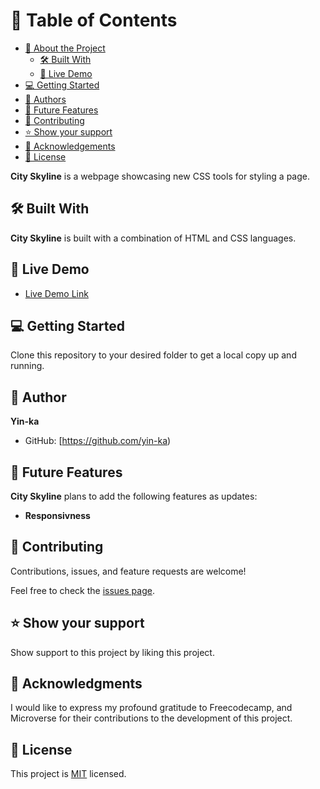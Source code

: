 # 📗 Table of Contents

- [📖 About the Project](#about-project)
  - [🛠 Built With](#built-with)
  - [🚀 Live Demo](#live-demo)
- [💻 Getting Started](#getting-started)
- [👥 Authors](#authors)
- [🔭 Future Features](#future-features)
- [🤝 Contributing](#contributing)
- [⭐️ Show your support](#support)
- [🙏 Acknowledgements](#acknowledgements)
- [📝 License](#license)


**City Skyline** is a webpage showcasing new CSS tools for styling a page.


## 🛠 Built With 
**City Skyline** is built with a combination of HTML and CSS languages.

## 🚀 Live Demo 

- [Live Demo Link](https://yin-ka.github.io/Registration-Form/)


## 💻 Getting Started 

Clone this repository to your desired folder to get a local copy up and running.


## 👤 **Author**

**Yin-ka**
- GitHub: [https://github.com/yin-ka)


## 🔭 Future Features

**City Skyline** plans to add the following features as updates:
-  **Responsivness**


## 🤝 Contributing 

Contributions, issues, and feature requests are welcome!

Feel free to check the [issues page](../../issues/).

## ⭐️ Show your support 

Show support  to this project by liking this project.


## 🙏 Acknowledgments 

I would like to express my profound gratitude to Freecodecamp, and Microverse for their contributions to the development of this project.


## 📝 License 
This project is [MIT](./LICENSE) licensed.